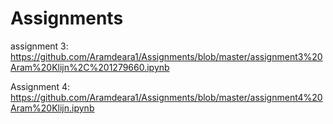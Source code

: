 # Assignments

assignment 3: https://github.com/Aramdeara1/Assignments/blob/master/assignment3%20Aram%20Klijn%2C%201279660.ipynb

Assignment 4: https://github.com/Aramdeara1/Assignments/blob/master/assignment4%20Aram%20Klijn.ipynb 

